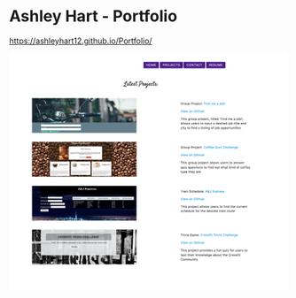 # Ashley Hart - Portfolio
 https://ashleyhart12.github.io/Portfolio/

 
![Portfolio Screenshot](/Images/screenshot.png)

